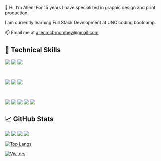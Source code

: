 👋 Hi, I’m Allen! For 15 years I have specialized in graphic design and print production.

I am currently learning Full Stack Development at UNC coding bootcamp.

📫 Email me at allenmcbroombey@gmail.com

## 💼 Technical Skills

![](https://img.shields.io/badge/Code-React-informational?style=flat&logo=react&color=61DAFB)
![](https://img.shields.io/badge/Code-JavaScript-informational?style=flat&logo=JavaScript&color=F7DF1E)
![](https://img.shields.io/badge/Code-HTML5-informational?style=flat&logo=HTML5&color=E34F26)

</br>

![](https://img.shields.io/badge/Style-Bootstrap-informational?style=flat&logo=Bootstrap&color=7952B3)
![](https://img.shields.io/badge/Style-CSS3-informational?style=flat&logo=CSS3&color=1572B6)
![](https://img.shields.io/badge/Style-styled--components-informational?style=flat&logo=styled-components&color=DB7093)


</br>

![](https://img.shields.io/badge/Tools-Git-informational?style=flat&logo=Git&color=F05032)
![](https://img.shields.io/badge/Tools-GitHub-informational?style=flat&logo=GitHub&color=181717)
![](https://img.shields.io/badge/Tools-NPM-informational?style=flat&logo=NPM&color=CB3837)
![](https://img.shields.io/badge/Tools-Heroku-informational?style=flat&logo=Heroku&color=430098)
![](https://img.shields.io/badge/Tools-Figma-informational?style=flat&logo=Figma&color=F24E1E)

## 📈 GitHub Stats 

![](https://raw.githubusercontent.com/AllenM03/github-stats/master/generated/overview.svg#gh-dark-mode-only)
![](https://raw.githubusercontent.com/AllenM03/github-stats/master/generated/overview.svg#gh-light-mode-only)
![](https://raw.githubusercontent.com/AllenM03/github-stats/master/generated/languages.svg#gh-dark-mode-only)
![](https://raw.githubusercontent.com/AllenM03/github-stats/master/generated/languages.svg#gh-light-mode-only)

[![Top Langs](https://github-readme-stats.vercel.app/api/top-langs/?username=AllenM03&layout=compact)](https://github.com/AllenM03)

[![Visitors](https://visitor-badge.glitch.me/badge?page_id=AllenM03.AllenM03)](https://github.com/AllenM03)
<!---
AllenM03/AllenM03 is a ✨ special ✨ repository because its `README.md` (this file) appears on your GitHub profile.
You can click the Preview link to take a look at your changes.
--->
